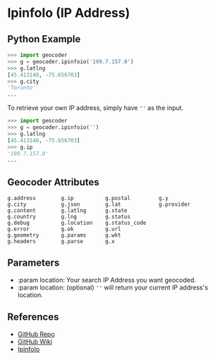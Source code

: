 # IpinfoIo (IP Address)

## Python Example

```python
>>> import geocoder
>>> g = geocoder.ipinfoio('199.7.157.0')
>>> g.latlng
[45.413140, -75.656703]
>>> g.city
'Toronto'
...
```

To retrieve your own IP address, simply have `''` as the input.

```python
>>> import geocoder
>>> g = geocoder.ipinfoio('')
>>> g.latlng
[45.413140, -75.656703]
>>> g.ip
'199.7.157.0'
...
```

## Geocoder Attributes

```
g.address        g.ip          g.postal         g.y
g.city           g.json        g.lat            g.provider
g.content        g.latlng      g.state
g.country        g.lng         g.status
g.debug          g.location    g.status_code
g.error          g.ok          g.url
g.geometry       g.params      g.wkt
g.headers        g.parse       g.x
```

## Parameters

* :param location: Your search IP Address you want geocoded.
* :param location: (optional) `''` will return your current IP address's location.

## References

* [GitHub Repo](https://github.com/DenisCarriere/geocoder)
* [GitHub Wiki](https://github.com/DenisCarriere/geocoder/wiki)
* [IpinfoIo](https://ipinfo.io)
